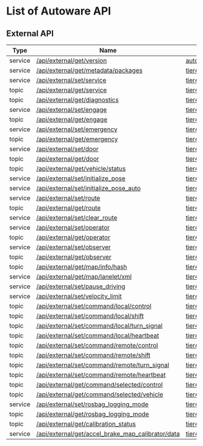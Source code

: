 # List of Autoware API

## External API

| Type    | Name                                                                                                       | Data                                                                                                                                 |
| ------- | ---------------------------------------------------------------------------------------------------------- | ------------------------------------------------------------------------------------------------------------------------------------ |
| service | [/api/external/get/version](./api/external/get/version.md)                                                 | [autoware_external_api_msgs/srv/GetVersion](./type/autoware_external_api_msgs/srv/GetVersion.md)                                     |
| service | [/api/external/get/metadata/packages](./api/external/get/metadata/packages.md)                             | [tier4_external_api_msgs/srv/GetMetadataPackages](./type/tier4_external_api_msgs/srv/GetMetadataPackages.md)                         |
| service | [/api/external/set/service](./api/external/set/service.md)                                                 | [tier4_external_api_msgs/srv/SetService](./type/tier4_external_api_msgs/srv/SetService.md)                                           |
| topic   | [/api/external/get/service](./api/external/get/service.md)                                                 | [tier4_external_api_msgs/msg/Service](./type/tier4_external_api_msgs/msg/Service.md)                                                 |
| topic   | [/api/external/get/diagnostics](./api/external/get/diagnostics.md)                                         | [tier4_external_api_msgs/msg/ClassifiedDiagnostics](./type/tier4_external_api_msgs/msg/ClassifiedDiagnostics.md)                     |
| service | [/api/external/set/engage](./api/external/set/engage.md)                                                   | [tier4_external_api_msgs/srv/Engage](./type/tier4_external_api_msgs/srv/Engage.md)                                                   |
| topic   | [/api/external/get/engage](./api/external/get/engage.md)                                                   | [tier4_external_api_msgs/msg/EngageStatus](./type/tier4_external_api_msgs/msg/EngageStatus.md)                                       |
| service | [/api/external/set/emergency](./api/external/set/emergency.md)                                             | [tier4_external_api_msgs/srv/SetEmergency](./type/tier4_external_api_msgs/srv/SetEmergency.md)                                       |
| topic   | [/api/external/get/emergency](./api/external/get/emergency.md)                                             | [tier4_external_api_msgs/msg/Emergency](./type/tier4_external_api_msgs/msg/Emergency.md)                                             |
| service | [/api/external/set/door](./api/external/set/door.md)                                                       | [tier4_external_api_msgs/srv/SetDoor](./type/tier4_external_api_msgs/srv/SetDoor.md)                                                 |
| topic   | [/api/external/get/door](./api/external/get/door.md)                                                       | [tier4_external_api_msgs/msg/DoorStatus](./type/tier4_external_api_msgs/msg/DoorStatus.md)                                           |
| topic   | [/api/external/get/vehicle/status](./api/external/get/vehicle/status.md)                                   | [tier4_external_api_msgs/msg/VehicleStatusStamped](./type/tier4_external_api_msgs/msg/VehicleStatusStamped.md)                       |
| service | [/api/external/set/initialize_pose](./api/external/set/initialize_pose.md)                                 | [tier4_external_api_msgs/srv/InitializePose](./type/tier4_external_api_msgs/srv/InitializePose.md)                                   |
| service | [/api/external/set/initialize_pose_auto](./api/external/set/initialize_pose_auto.md)                       | [tier4_external_api_msgs/srv/InitializePoseAuto](./type/tier4_external_api_msgs/srv/InitializePoseAuto.md)                           |
| service | [/api/external/set/route](./api/external/set/route.md)                                                     | [tier4_external_api_msgs/srv/SetRoute](./type/tier4_external_api_msgs/srv/SetRoute.md)                                               |
| topic   | [/api/external/get/route](./api/external/get/route.md)                                                     | [tier4_external_api_msgs/msg/Route](./type/tier4_external_api_msgs/msg/Route.md)                                                     |
| service | [/api/external/set/clear_route](./api/external/set/clear_route.md)                                         | [tier4_external_api_msgs/srv/ClearRoute](./type/tier4_external_api_msgs/srv/ClearRoute.md)                                           |
| service | [/api/external/set/operator](./api/external/set/operator.md)                                               | [tier4_external_api_msgs/srv/SetOperator](./type/tier4_external_api_msgs/srv/SetOperator.md)                                         |
| topic   | [/api/external/get/operator](./api/external/get/operator.md)                                               | [tier4_external_api_msgs/msg/Operator](./type/tier4_external_api_msgs/msg/Operator.md)                                               |
| service | [/api/external/set/observer](./api/external/set/observer.md)                                               | [tier4_external_api_msgs/srv/SetObserver](./type/tier4_external_api_msgs/srv/SetObserver.md)                                         |
| topic   | [/api/external/get/observer](./api/external/get/observer.md)                                               | [tier4_external_api_msgs/msg/Observer](./type/tier4_external_api_msgs/msg/Observer.md)                                               |
| topic   | [/api/external/get/map/info/hash](./api/external/get/map/info/hash.md)                                     | [tier4_external_api_msgs/msg/MapHash](./type/tier4_external_api_msgs/msg/MapHash.md)                                                 |
| service | [/api/external/get/map/lanelet/xml](./api/external/get/map/lanelet/xml.md)                                 | [tier4_external_api_msgs/srv/GetTextFile](./type/tier4_external_api_msgs/srv/GetTextFile.md)                                         |
| service | [/api/external/set/pause_driving](./api/external/set/pause_driving.md)                                     | [tier4_external_api_msgs/srv/PauseDriving](./type/tier4_external_api_msgs/srv/PauseDriving.md)                                       |
| service | [/api/external/set/velocity_limit](./api/external/set/velocity_limit.md)                                   | [tier4_external_api_msgs/srv/SetVelocityLimit](./type/tier4_external_api_msgs/srv/SetVelocityLimit.md)                               |
| topic   | [/api/external/set/command/local/control](./api/external/set/command/local/control.md)                     | [tier4_external_api_msgs/msg/ControlCommandStamped](./type/tier4_external_api_msgs/msg/ControlCommandStamped.md)                     |
| topic   | [/api/external/set/command/local/shift](./api/external/set/command/local/shift.md)                         | [tier4_external_api_msgs/msg/GearShiftStamped](./type/tier4_external_api_msgs/msg/GearShiftStamped.md)                               |
| topic   | [/api/external/set/command/local/turn_signal](./api/external/set/command/local/turn_signal.md)             | [tier4_external_api_msgs/msg/TurnSignalStamped](./type/tier4_external_api_msgs/msg/TurnSignalStamped.md)                             |
| topic   | [/api/external/set/command/local/heartbeat](./api/external/set/command/local/heartbeat.md)                 | [tier4_external_api_msgs/msg/Heartbeat](./type/tier4_external_api_msgs/msg/Heartbeat.md)                                             |
| topic   | [/api/external/set/command/remote/control](./api/external/set/command/remote/control.md)                   | [tier4_external_api_msgs/msg/ControlCommandStamped](./type/tier4_external_api_msgs/msg/ControlCommandStamped.md)                     |
| topic   | [/api/external/set/command/remote/shift](./api/external/set/command/remote/shift.md)                       | [tier4_external_api_msgs/msg/GearShiftStamped](./type/tier4_external_api_msgs/msg/GearShiftStamped.md)                               |
| topic   | [/api/external/set/command/remote/turn_signal](./api/external/set/command/remote/turn_signal.md)           | [tier4_external_api_msgs/msg/TurnSignalStamped](./type/tier4_external_api_msgs/msg/TurnSignalStamped.md)                             |
| topic   | [/api/external/set/command/remote/heartbeat](./api/external/set/command/remote/heartbeat.md)               | [tier4_external_api_msgs/msg/Heartbeat](./type/tier4_external_api_msgs/msg/Heartbeat.md)                                             |
| topic   | [/api/external/get/command/selected/control](./api/external/get/command/selected/control.md)               | [tier4_external_api_msgs/msg/ControlCommandStamped](./type/tier4_external_api_msgs/msg/ControlCommandStamped.md)                     |
| topic   | [/api/external/get/command/selected/vehicle](./api/external/get/command/selected/vehicle.md)               | [tier4_external_api_msgs/msg/ControlCommandStamped](./type/tier4_external_api_msgs/msg/ControlCommandStamped.md)                     |
| service | [/api/external/set/rosbag_logging_mode](./api/external/set/rosbag_logging_mode.md)                         | [tier4_external_api_msgs/srv/SetRosbagLoggingMode](./type/tier4_external_api_msgs/srv/SetRosbagLoggingMode.md)                       |
| topic   | [/api/external/get/rosbag_logging_mode](./api/external/get/rosbag_logging_mode.md)                         | [tier4_external_api_msgs/msg/RosbagLoggingMode](./type/tier4_external_api_msgs/msg/RosbagLoggingMode.md)                             |
| topic   | [/api/external/get/calibration_status](./api/external/get/calibration_status.md)                           | [tier4_external_api_msgs/msg/CalibrationStatusArray](./type/tier4_external_api_msgs/msg/CalibrationStatusArray.md)                   |
| service | [/api/external/get/accel_brake_map_calibrator/data](./api/external/get/accel_brake_map_calibrator/data.md) | [tier4_external_api_msgs/srv/GetAccelBrakeMapCalibrationData](./type/tier4_external_api_msgs/srv/GetAccelBrakeMapCalibrationData.md) |
